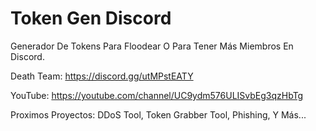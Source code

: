 # Token Gen Discord
Generador De Tokens Para Floodear O Para Tener Más Miembros En Discord.

Death Team: https://discord.gg/utMPstEATY

YouTube: 
https://youtube.com/channel/UC9ydm576ULISvbEg3qzHbTg

Proximos Proyectos: DDoS Tool, Token Grabber Tool, Phishing, Y Más...
